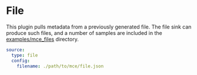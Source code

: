 # File

This plugin pulls metadata from a previously generated file. The file sink
can produce such files, and a number of samples are included in the
[examples/mce_files](../examples/mce_files) directory.

```yml
source:
  type: file
  config:
    filename: ./path/to/mce/file.json
```
